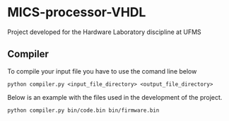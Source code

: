 # MICS-processor-VHDL
Project developed for the Hardware Laboratory discipline at UFMS

## Compiler
To compile your input file you have to use the comand line below

```shell
python compiler.py <input_file_directory> <output_file_directory>
```
Below is an example with the files used in the development of the project.

```shell
python compiler.py bin/code.bin bin/firmware.bin
```
